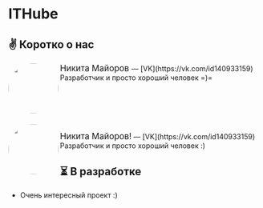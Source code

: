 # ITHube
## ✌ Коротко о нас

<img src="https://sun6-22.userapi.com/s/v1/ig2/ZkxjRaat6TyDvn7m3AOclCLEKPfY9adYeibj-RYdpOnLFMGnCJRsueeZ8xkLR-OejO5rJ1romtPGLLuG8Att8buS.jpg?size=400x0&quality=96&crop=0,0,2160,2160&ava=1" width="100" height="100" style="border-radius: 50%;" align="left"/>

  <big>
    Никита Майоров
  </big>
  — [VK](https://vk.com/id140933159)
  <br>
  Разработчик и просто хороший человек =)=
  <br>
  <br>
   <br>
  <br>
   <br>
  <br>
  



<img src="https://sun6-22.userapi.com/s/v1/ig2/ZkxjRaat6TyDvn7m3AOclCLEKPfY9adYeibj-RYdpOnLFMGnCJRsueeZ8xkLR-OejO5rJ1romtPGLLuG8Att8buS.jpg?size=400x0&quality=96&crop=0,0,2160,2160&ava=1" width="100" height="100" style="border-radius: 50%;" align="left"/>
<p>
  <big>Никита Майоров!</big> — [VK](https://vk.com/id140933159)
  <br>
  Разработчик и просто хороший человек :)
</p>


## ⏳ В разработке
- Очень интересный проект :)
